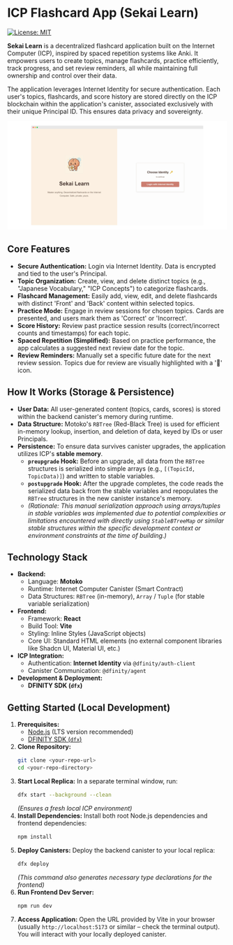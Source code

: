 # ICP Flashcard App (Sekai Learn)

[![License: MIT](https://img.shields.io/badge/License-MIT-yellow.svg)](https://opensource.org/licenses/MIT) <!-- Optional: Add a license badge -->

**Sekai Learn** is a decentralized flashcard application built on the Internet Computer (ICP), inspired by spaced repetition systems like Anki. It empowers users to create topics, manage flashcards, practice efficiently, track progress, and set review reminders, all while maintaining full ownership and control over their data.

The application leverages Internet Identity for secure authentication. Each user's topics, flashcards, and score history are stored directly on the ICP blockchain within the application's canister, associated exclusively with their unique Principal ID. This ensures data privacy and sovereignty.


![App Screenshot](./frontend/screenshot.webp)


## Core Features

*   **Secure Authentication:** Login via Internet Identity. Data is encrypted and tied to the user's Principal.
*   **Topic Organization:** Create, view, and delete distinct topics (e.g., "Japanese Vocabulary," "ICP Concepts") to categorize flashcards.
*   **Flashcard Management:** Easily add, view, edit, and delete flashcards with distinct 'Front' and 'Back' content within selected topics.
*   **Practice Mode:** Engage in review sessions for chosen topics. Cards are presented, and users mark them as 'Correct' or 'Incorrect'.
*   **Score History:** Review past practice session results (correct/incorrect counts and timestamps) for each topic.
*   **Spaced Repetition (Simplified):** Based on practice performance, the app calculates a suggested next review date for the topic.
*   **Review Reminders:** Manually set a specific future date for the next review session. Topics due for review are visually highlighted with a '🔔' icon.

## How It Works (Storage & Persistence)

*   **User Data:** All user-generated content (topics, cards, scores) is stored within the backend canister's memory during runtime.
*   **Data Structure:** Motoko's `RBTree` (Red-Black Tree) is used for efficient in-memory lookup, insertion, and deletion of data, keyed by IDs or user Principals.
*   **Persistence:** To ensure data survives canister upgrades, the application utilizes ICP's **stable memory**.
    *   **`preupgrade` Hook:** Before an upgrade, all data from the `RBTree` structures is serialized into simple arrays (e.g., `[(TopicId, TopicData)]`) and written to stable variables.
    *   **`postupgrade` Hook:** After the upgrade completes, the code reads the serialized data back from the stable variables and repopulates the `RBTree` structures in the new canister instance's memory.
    *   *(Rationale: This manual serialization approach using arrays/tuples in stable variables was implemented due to potential complexities or limitations encountered with directly using `StableBTreeMap` or similar stable structures within the specific development context or environment constraints at the time of building.)*

## Technology Stack

*   **Backend:**
    *   Language: **Motoko**
    *   Runtime: Internet Computer Canister (Smart Contract)
    *   Data Structures: `RBTree` (in-memory), `Array` / `Tuple` (for stable variable serialization)
*   **Frontend:**
    *   Framework: **React**
    *   Build Tool: **Vite**
    *   Styling: Inline Styles (JavaScript objects)
    *   Core UI: Standard HTML elements (no external component libraries like Shadcn UI, Material UI, etc.)
*   **ICP Integration:**
    *   Authentication: **Internet Identity** via `@dfinity/auth-client`
    *   Canister Communication: `@dfinity/agent`
*   **Development & Deployment:**
    *   **DFINITY SDK (`dfx`)**

## Getting Started (Local Development)

1.  **Prerequisites:**
    *   [Node.js](https://nodejs.org/) (LTS version recommended)
    *   [DFINITY SDK (`dfx`)](https://internetcomputer.org/docs/current/developer-docs/getting-started/install/)
2.  **Clone Repository:**
    ```bash
    git clone <your-repo-url>
    cd <your-repo-directory>
    ```
3.  **Start Local Replica:** In a separate terminal window, run:
    ```bash
    dfx start --background --clean
    ```
    *(Ensures a fresh local ICP environment)*
4.  **Install Dependencies:** Install both root Node.js dependencies and frontend dependencies:
    ```bash
    npm install
    ```
5.  **Deploy Canisters:** Deploy the backend canister to your local replica:
    ```bash
    dfx deploy
    ```
    *(This command also generates necessary type declarations for the frontend)*
6.  **Run Frontend Dev Server:**
    ```bash
    npm run dev
    ```
7.  **Access Application:** Open the URL provided by Vite in your browser (usually `http://localhost:5173` or similar – check the terminal output). You will interact with your locally deployed canister.